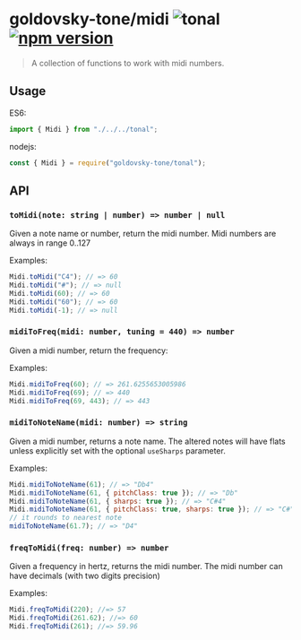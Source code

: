 # goldovsky-tone/midi ![tonal](https://img.shields.io/badge/@tonaljs-midi-yellow.svg?style=flat-square) [![npm version](https://img.shields.io/npm/v/goldovsky-tone/midi.svg?style=flat-square)](https://www.npmjs.com/package/goldovsky-tone/midi)

> A collection of functions to work with midi numbers.

## Usage

ES6:

```js
import { Midi } from "./../../tonal";
```

nodejs:

```js
const { Midi } = require("goldovsky-tone/tonal");
```

## API

### `toMidi(note: string | number) => number | null`

Given a note name or number, return the midi number. Midi numbers are always in range 0..127

Examples:

```js
Midi.toMidi("C4"); // => 60
Midi.toMidi("#"); // => null
Midi.toMidi(60); // => 60
Midi.toMidi("60"); // => 60
Midi.toMidi(-1); // => null
```

### `midiToFreq(midi: number, tuning = 440) => number`

Given a midi number, return the frequency:

Examples:

```js
Midi.midiToFreq(60); // => 261.6255653005986
Midi.midiToFreq(69); // => 440
Midi.midiToFreq(69, 443); // => 443
```

### `midiToNoteName(midi: number) => string`

Given a midi number, returns a note name. The altered notes will have flats unless explicitly set with the optional `useSharps` parameter.

Examples:

```js
Midi.midiToNoteName(61); // => "Db4"
Midi.midiToNoteName(61, { pitchClass: true }); // => "Db"
Midi.midiToNoteName(61, { sharps: true }); // => "C#4"
Midi.midiToNoteName(61, { pitchClass: true, sharps: true }); // => "C#"
// it rounds to nearest note
midiToNoteName(61.7); // => "D4"
```

### `freqToMidi(freq: number) => number`

Given a frequency in hertz, returns the midi number. The midi number can have decimals (with two digits precision)

Examples:

```js
Midi.freqToMidi(220); //=> 57
Midi.freqToMidi(261.62); //=> 60
Midi.freqToMidi(261); //=> 59.96
```
